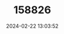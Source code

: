 ---
title: "158826"
category: "Micrathyria tibialis"
draft: false
date: 2024-02-22 13:03:52
languages:
  English: ["Pale-footed Dasher"]
---